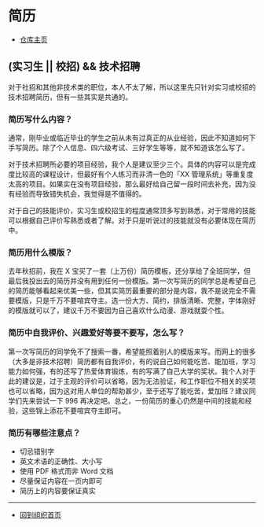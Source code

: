 # 简历

- [仓库主页](https://github.com/NYIST-OS/Jobs)

## (实习生 || 校招) && 技术招聘

对于社招和其他非技术类的职位，本人不太了解，所以这里先只针对实习或校招的技术招聘简历，但有一些其实是共通的。

### 简历写什么内容？

通常，刚毕业或临近毕业的学生之前从未有过真正的从业经验，因此不知道如何下手写简历。除了个人信息、四六级考试、三好学生等等，就不知道该怎么写了。

对于技术招聘所必要的项目经验，我个人是建议至少三个。具体的内容可以是完成度比较高的课程设计，但最好有个人练习而非清一色的「XX 管理系统」等重复度太高的项目。如果实在没有项目经验，那么最好给自己留一段时间去补充，因为没有经验而导致错失机会，我觉得是不值得的。

对于自己的技能评价，实习生或校招生的程度通常顶多写到熟悉，对于常用的技能可以根据自己评价写熟悉或者了解。对于只是听说过的技能就没有必要体现在简历中。

### 简历用什么模版？

去年秋招前，我在 X 宝买了一套（上万份）简历模板，还分享给了全班同学，但最后我投出去的简历并没有用到任何一份模版。第一次写简历的同学总是希望自己的简历能够看起来优美一些，但其实简历最重要的部分是内容，我不是说完全不需要模版，只是千万不要喧宾夺主。选一份大方、简约，排版清晰、完整，字体刚好的模版就可以了，建议千万不要因为自己喜欢什么动漫、游戏就耍个性。

### 简历中自我评价、兴趣爱好等要不要写，怎么写？

第一次写简历的同学免不了搜索一番，希望能照着别人的模版来写。而网上的很多（大多是非技术招聘）简历都有自我评价，有的说自己如何能吃苦、能加班，学习能力如何强，有的还写了热爱体育锻炼，有的写满了自己大学的奖状。我个人对于此的建议是，过于主观的评价可以省略，因为无法验证，和工作职位不相关的奖项也可以省略，因为这对用人单位的帮助甚少，至于还写了能吃苦，爱加班？建议同学们先来尝试一下 996 再决定吧。总之，一份简历的重心仍然是中间的技能和经验，这些锦上添花不要喧宾夺主即可。

### 简历有哪些注意点？

- 切忌错别字
- 英文术语的正确性、大小写
- 使用 PDF 格式而非 Word 文档
- 尽量保证内容在一页内即可
- 简历上的内容要保证真实

---

- [回到组织首页](https://nyist-os.github.io)
